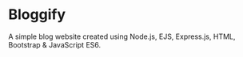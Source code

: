# Bloggify
A simple blog website created using Node.js, EJS, Express.js, HTML, Bootstrap &amp; JavaScript ES6.
